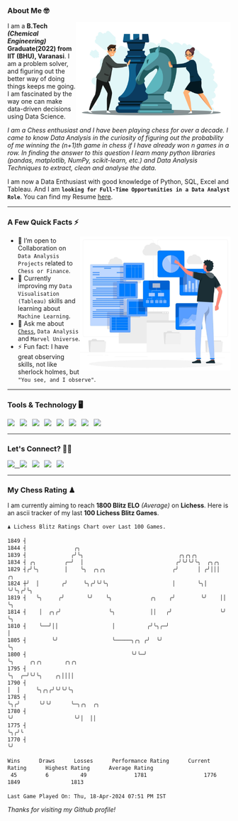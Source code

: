 ### About Me 🤓
<img align="right" alt="Coding" width="350" src="https://github.com/Laxman-Lakhan/Laxman-Lakhan/blob/master/Assets/Chess_Vector.jpg">   

I am a **B.Tech** _**(Chemical Engineering)**_ **Graduate(2022) from IIT (BHU), Varanasi**. I am a problem solver, and figuring out the better way of doing things keeps me going. I am fascinated by the way one can make data-driven decisions using Data Science. 

_I am a Chess enthusiast and I have been playing chess for over a decade. I came to know Data Analysis in the curiosity of figuring out the probability of me winning the (n+1)th game in chess if I have already won n games in a row. In finding the answer to this question I learn many python libraries (pandas, matplotlib, NumPy, scikit-learn, etc.) and Data Analysis Techniques to extract, clean and analyse the data._

I am now a Data Enthusiast with good knowledge of Python, SQL, Excel and Tableau. And I am **`looking for Full-Time Opportunities in a Data Analyst Role`**. You can find my Resume
 [here](https://drive.google.com/file/d/1UIOoogRLj5eGQFQBkuvMmTISZVdl2Ok7/view?usp=sharing).


---

### A Few Quick Facts ⚡️
<img align="right" alt="Coding" width="340" src="https://github.com/Laxman-Lakhan/Laxman-Lakhan/blob/master/Assets/Data_Vector.jpg">   

- 🤝 I’m open to Collaboration on `Data Analysis Projects` related to `Chess or Finance`.
- 📖 Currently improving my `Data Visualisation (Tableau)` skills and learning about `Machine Learning`.
- 💬 Ask me about [`Chess`](https://lichess.org/@/YourKingIsInDanger), `Data Analysis` and `Marvel Universe`.
- ⚡️ Fun fact: I have great observing skills, not like sherlock holmes, but `"You see, and I observe"`.

---
### Tools & Technology 🖥

<img src="https://img.shields.io/badge/Python-white?logo=Python&logoColor=ColorName&style=ShieldStyle" /> &nbsp;
<img src="https://img.shields.io/badge/MySQL-white?logo=MySQL&logoColor=ColorName&style=ShieldStyle" /> &nbsp;
<img src="https://img.shields.io/badge/Tableau-white?logo=Tableau&logoColor=ColorName&style=ShieldStyle" /> &nbsp;
<img src="https://img.shields.io/badge/Excel-white?logo=Microsoft+Excel&logoColor=196F3D&style=ShieldStyle" /> &nbsp;
<img src="https://img.shields.io/badge/Jupyter-white?logo=Jupyter&logoColor=ColorName&style=ShieldStyle" /> &nbsp;
<img src="https://img.shields.io/badge/pandas-white?logo=Pandas&logoColor=000080&style=ShieldStyle" /> &nbsp;
<img src="https://img.shields.io/badge/numpy-white?logo=Numpy&logoColor=85C1E9&style=ShieldStyle" /> &nbsp;
<img src="https://img.shields.io/badge/scikit learn-white?logo=Scikit+Learn&logoColor=ColorName&style=ShieldStyle" /> &nbsp;



---

### Let's Connect? 🫳🏻

<a href="mailto:laxmansingh.lakhan@gmail.com"> <img src="https://img.icons8.com/fluent/48/000000/gmail.png" width="3.5%"/> &nbsp;
[<img src="https://img.icons8.com/color/48/000000/linkedin.png" width="3.5%"/>](https://www.linkedin.com/in/laxman-lakhan/)  &nbsp;
[<img src="https://img.icons8.com/fluent/48/000000/facebook-new.png" width="3.5%"/>](https://www.facebook.com/s.laxmanlakhan/)  &nbsp;
[<img src="https://img.icons8.com/fluent/48/000000/instagram-new.png" width="3.5%"/>](https://www.instagram.com/laxman.lakhan/)  &nbsp;
[<img src="https://img.icons8.com/color/48/000000/twitter.png" width="3.5%"/>](https://twitter.com/laxman__lakhan)  &nbsp;

 ---
  
### My Chess Rating ♟
  
I am currently aiming to reach **1800 Blitz ELO** *(Average)* on **Lichess**. Here is an ascii tracker of my last **100 Lichess Blitz Games**.

  ```
  ♟︎ 𝙻𝚒𝚌𝚑𝚎𝚜𝚜 𝙱𝚕𝚒𝚝𝚣 𝚁𝚊𝚝𝚒𝚗𝚐𝚜 𝙲𝚑𝚊𝚛𝚝 𝚘𝚟𝚎𝚛 𝙻𝚊𝚜𝚝 𝟷00 𝙶𝚊𝚖𝚎𝚜.
  
1849 ┤
1844 ┤               ╭╮
1839 ┤              ╭╯╰╮                              ╭╮╭╮╭╮
1834 ┤ ╭╮         ╭─╯  │                             ╭╯╰╯╰╯╰╮  ╭╮╭╮
1829 ┤╭╯╰╮        │    ╰╮  ╭╮╭╮                     ╭╯      │ ╭╯│││  ╭╮
1824 ┼╯  │       ╭╯     ╰╮╭╯╰╯╰╮                    │       ╰╮│ ╰╯╰╮╭╯╰╮
1819 ┤   ╰╮     ╭╯       ╰╯    ╰╮            ╭╮    ╭╯        ╰╯    ││  ╰╮
1814 ┤    │  ╭╮╭╯               ╰╮           ││   ╭╯               ╰╯   ╰╮
1810 ┤    ╰──╯││                 │          ╭╯╰╮╭─╯                      │
1805 ┤        ╰╯                 ╰─────╮╭╮ ╭╯  ╰╯                        ╰╮
1800 ┤                                 ╰╯╰─╯                              ╰╮     ╭╮╭╮       ╭╮╭╮
1795 ┤                                                                     ╰╮  ╭─╯╰╯╰╮    ╭╮││││
1790 ┤                                                                      │  │     ╰╮╭╮╭╯╰╯╰╯╰╮
1785 ┤                                                                      ╰╮╭╯      ╰╯╰╯      ╰─╮╭╮  ╭╮
1780 ┤                                                                       ╰╯                   ╰╯│  ││
1775 ┤                                                                                              ╰╮╭╯╰
1770 ┤                                                                                               ╰╯ 

Wins      Draws      Losses      Performance Rating      Current Rating      Highest Rating      Average Rating
   45         6          49               1781                  1776                1849                1813     

Last Game Played On: Thu, 18-Apr-2024 07:51 PM IST
  ```
  
  
*Thanks for visiting my Github profile!*
